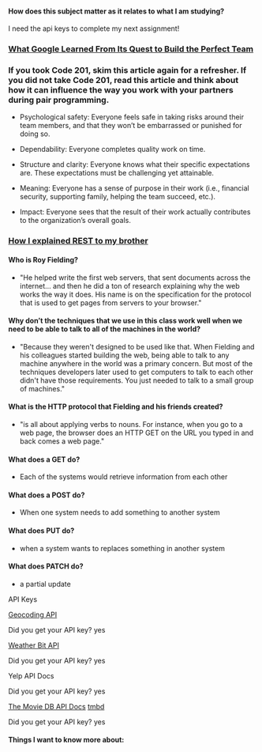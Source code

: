 #### How does this subject matter as it relates to what I am studying?

I need the api keys to complete my next assignment!


### [What Google Learned From Its Quest to Build the Perfect Team](https://www.cnbc.com/2019/02/28/what-google-learned-in-its-quest-to-build-the-perfect-team.html)

### If you took Code 201, skim this article again for a refresher. If you did not take Code 201, read this article and think about how it can influence the way you work with your partners during pair programming.

* Psychological safety: Everyone feels safe in taking risks around their team members, and that they won’t be embarrassed or punished for doing so.

* Dependability: Everyone completes quality work on time.

* Structure and clarity: Everyone knows what their specific expectations are. These expectations must be challenging yet attainable.

* Meaning: Everyone has a sense of purpose in their work (i.e., financial security, supporting family, helping the team succeed, etc.).

* Impact: Everyone sees that the result of their work actually contributes to the organization’s overall goals.

### [How I explained REST to my brother](https://gist.github.com/brookr/5977550)

#### Who is Roy Fielding?
* "He helped write the first web servers, that sent documents across the internet… and then he did a ton of research explaining why the web works the way it does. His name is on the specification for the protocol that is used to get pages from servers to your browser."

#### Why don’t the techniques that we use in this class work well when we need to be able to talk to all of the machines in the world?
* "Because they weren't designed to be used like that. When Fielding and his colleagues started building the web, being able to talk to any machine anywhere in the world was a primary concern. But most of the techniques developers later used to get computers to talk to each other didn't have those requirements. You just needed to talk to a small group of machines."


#### What is the HTTP protocol that Fielding and his friends created?
* "is all about applying verbs to nouns. For instance, when you go to a web page, the browser does an HTTP GET on the URL you typed in and back comes a web page."

#### What does a GET do?
* Each of the systems would retrieve information from each other

#### What does a POST do?
* When one system needs to add something to another system

#### What does PUT do?
*  when a system wants to replaces something in another system


#### What does PATCH do?
* a partial update



API Keys

[Geocoding API](https://locationiq.com/)

Did you get your API key?
yes


[Weather Bit API](https://www.weatherbit.io/account/login)

Did you get your API key?
yes


Yelp API Docs

Did you get your API key?
yes


[The Movie DB API Docs](https://developers.themoviedb.org/3/getting-started/introduction)
[tmbd](https://www.themoviedb.org/signup)

Did you get your API key?
yes

#### Things I want to know more about:
